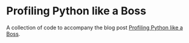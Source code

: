 Profiling Python like a Boss
============================

A collection of code to accompany the blog post [Profiling Python like a Boss](http://zapier.com/engineering/profiling-python-boss/).